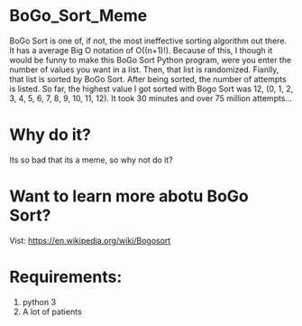 # BoGo_Sort_Meme
BoGo Sort is one of, if not, the most ineffective sorting algorithm out there. It has a average Big O notation of O((n+1)!). Because of this, I though it would be funny to make this BoGo Sort Python program, were you enter the number of values you want in a list. Then, that list is randomized. Fianlly, that list is sorted by BoGo Sort. After being sorted, the number of attempts is listed. So far, the highest value I got sorted with Bogo Sort was 12, (0, 1, 2, 3, 4, 5, 6, 7, 8, 9, 10, 11, 12). It took 30 minutes and over 75 million attempts...

# Why do it?
Its so bad that its a meme, so why not do it?

# Want to learn more abotu BoGo Sort?
Vist: https://en.wikipedia.org/wiki/Bogosort

# Requirements:
1) python 3
2) A lot of patients
